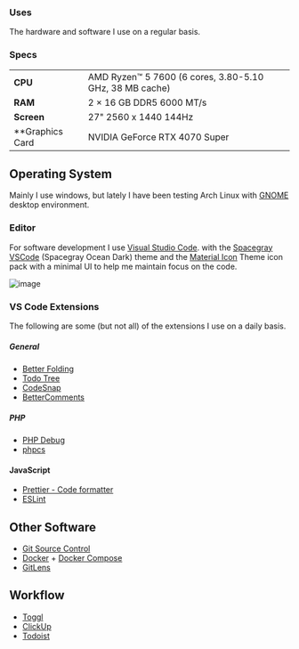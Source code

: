 ### Uses
The hardware and software I use on a regular basis.

### Specs

|                 |                                                          |
| ----------------| ---------------------------------------------------------|
| **CPU**         | AMD Ryzen™ 5 7600 (6 cores, 3.80-5.10 GHz, 38 MB cache)  |
| **RAM**         | 2 × 16 GB DDR5 6000 MT/s                                 |
| **Screen**      | 27" 2560 x 1440 144Hz                                    |
| **Graphics Card | NVIDIA GeForce RTX 4070 Super                            |

Operating System
----------------

Mainly I use windows, but lately I have been testing Arch Linux with [GNOME](https://www.gnome.org) desktop environment.

### Editor

For software development I use [ Visual Studio Code](https://code.visualstudio.com/). with the [Spacegray VSCode](https://marketplace.visualstudio.com/items?itemName=ionutvmi.spacegray-vscode) (Spacegray Ocean Dark) theme and the [Material Icon](https://marketplace.visualstudio.com/items?itemName=PKief.material-icon-theme) Theme icon pack with a minimal UI to help me maintain focus on the code.

![image](https://github.com/user-attachments/assets/57baf83f-7500-462f-bc1a-37ac4f5a0f65)


### VS Code Extensions

The following are some (but not all) of the extensions I use on a daily basis.

##### General
  
  - [Better Folding](https://marketplace.visualstudio.com/items?itemName=MohammadBaqer.better-folding)
  - [Todo Tree](https://marketplace.visualstudio.com/items?itemName=Gruntfuggly.todo-tree)	
  - [CodeSnap](https://marketplace.visualstudio.com/items?itemName=adpyke.codesnap)
  - [BetterComments](https://marketplace.visualstudio.com/items?itemName=aaron-bond.better-comments)
  
##### PHP

  - [PHP Debug](https://marketplace.visualstudio.com/items?itemName=xdebug.php-debug)
  - [phpcs](https://marketplace.visualstudio.com/items?itemName=ikappas.phpcs)

#### JavaScript

  - [Prettier - Code formatter](https://marketplace.visualstudio.com/items?itemName=esbenp.prettier-vscode)
  - [ESLint](https://marketplace.visualstudio.com/items?itemName=dbaeumer.vscode-eslint)

Other Software
--------------

  - [Git Source Control](https://git-scm.com)
  - [Docker](https://www.docker.com) + [Docker Compose](https://docs.docker.com/compose/)
  - [GitLens](https://marketplace.visualstudio.com/items?itemName=eamodio.gitlens)

Workflow
--------------
  - [Toggl](https://toggl.com/)
  - [ClickUp](https://clickup.com/)
  - [Todoist](https://todoist.com)

